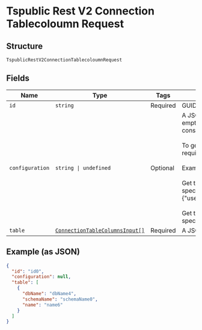 
# Tspublic Rest V2 Connection Tablecoloumn Request

## Structure

`TspublicRestV2ConnectionTablecoloumnRequest`

## Fields

| Name | Type | Tags | Description |
|  --- | --- | --- | --- |
| `id` | `string` | Required | GUID of the connection |
| `configuration` | `string \| undefined` | Optional | A JSON object of the connection metadata. If this field is left empty, then the configuration saved in the connection is considered.<br><br>To get the tables based on a different configuration, include required attributes in the connection configuration JSON.<br><br>Example:<br><br>Get tables from Snowflake with a different user account than specified in the connection: {"user":"test_user","password":"test_pwd","role":"test_role"}<br><br>Get tables from Redshift for different database than specified in the connection: {"database":"test_db"} |
| `table` | [`ConnectionTableColumnsInput[]`](../../doc/models/connection-table-columns-input.md) | Required | A JSON object of database, schema and table combination |

## Example (as JSON)

```json
{
  "id": "id0",
  "configuration": null,
  "table": [
    {
      "dbName": "dbName4",
      "schemaName": "schemaName0",
      "name": "name6"
    }
  ]
}
```

